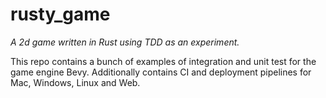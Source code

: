 # rusty_game
*A 2d game written in Rust using TDD as an experiment.*

This repo contains a bunch of examples of integration and unit test for the game engine Bevy.
Additionally contains CI and deployment pipelines for Mac, Windows, Linux and Web.
